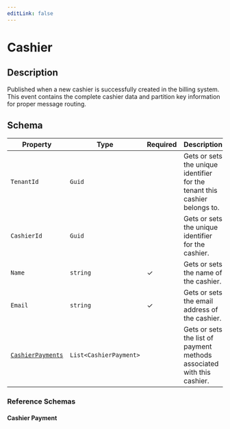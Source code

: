 ```yaml
---
editLink: false
---
```


# Cashier

## Description

Published when a new cashier is successfully created in the billing system. This event contains the complete cashier data and partition key information for proper message routing.

## Schema

<!-- #region schema -->

| Property                                                                           | Type                   | Required | Description                                                                |
| ---------------------------------------------------------------------------------- | ---------------------- | -------- | -------------------------------------------------------------------------- |
| `TenantId`                                                                         | `Guid`                 |          | Gets or sets the unique identifier for the tenant this cashier belongs to. |
| `CashierId`                                                                        | `Guid`                 |          | Gets or sets the unique identifier for the cashier.                        |
| `Name`                                                                             | `string`               | ✓        | Gets or sets the name of the cashier.                                      |
| `Email`                                                                            | `string`               | ✓        | Gets or sets the email address of the cashier.                             |
| [`CashierPayments`](./schemas/Billing.Cashiers.Contracts.Models.CashierPayment.md) | `List<CashierPayment>` |          | Gets or sets the list of payment methods associated with this cashier.     |

<!-- #endregion schema -->

### Reference Schemas

#### Cashier Payment

<!--@include: ./schemas/Billing.Cashiers.Contracts.Models.CashierPayment.md#schema-->
